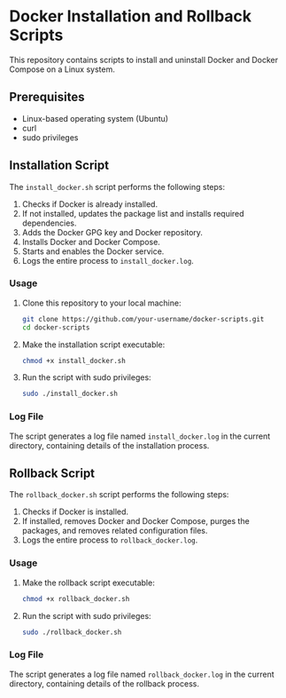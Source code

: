 # Docker Installation and Rollback Scripts

This repository contains scripts to install and uninstall Docker and Docker Compose on a Linux system.

## Prerequisites

- Linux-based operating system (Ubuntu)
- curl
- sudo privileges

## Installation Script

The `install_docker.sh` script performs the following steps:
1. Checks if Docker is already installed.
2. If not installed, updates the package list and installs required dependencies.
3. Adds the Docker GPG key and Docker repository.
4. Installs Docker and Docker Compose.
5. Starts and enables the Docker service.
6. Logs the entire process to `install_docker.log`.

### Usage

1. Clone this repository to your local machine:
    ```sh
    git clone https://github.com/your-username/docker-scripts.git
    cd docker-scripts
    ```

2. Make the installation script executable:
    ```sh
    chmod +x install_docker.sh
    ```

3. Run the script with sudo privileges:
    ```sh
    sudo ./install_docker.sh
    ```

### Log File

The script generates a log file named `install_docker.log` in the current directory, containing details of the installation process.

## Rollback Script

The `rollback_docker.sh` script performs the following steps:
1. Checks if Docker is installed.
2. If installed, removes Docker and Docker Compose, purges the packages, and removes related configuration files.
3. Logs the entire process to `rollback_docker.log`.

### Usage

1. Make the rollback script executable:
    ```sh
    chmod +x rollback_docker.sh
    ```

2. Run the script with sudo privileges:
    ```sh
    sudo ./rollback_docker.sh
    ```

### Log File

The script generates a log file named `rollback_docker.log` in the current directory, containing details of the rollback process.

